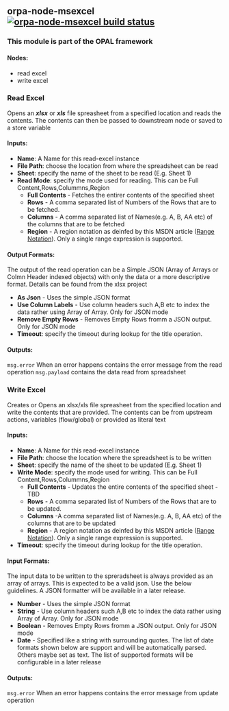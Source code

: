 ## orpa-node-msexcel [![orpa-node-msexcel build status](https://frozen-fortress-98851.herokuapp.com/telligro/orpa-nodes/2/badge?subject=build)](https://travis-ci.org/telligro/orpa-nodes)
### This module is part of the OPAL framework
#### Nodes: 
* read excel 
* write excel
### Read Excel
Opens an **_xlsx_** or **_xls_** file spreasheet from a specified location and reads the contents. The contents can then be passed to downstream node or saved to a store variable
#### Inputs:
* **Name**: A Name for this read-excel instance
* **File Path**: choose the location from where the spreadsheet can be read
* **Sheet**: specify the name of the sheet to be read (E.g. Sheet 1)
* **Read Mode**: specify the mode used for reading. This can be Full Content,Rows,Colummns,Region
    * **Full Contents** - Fetches the entirer contents of the specified sheet  
    * **Rows** - A comma separated list of Numbers of the Rows that are to be fetched.  
    * **Columns** - A comma separated list of Names(e.g. A, B, AA etc) of the columns that are to be fetched
    * **Region** - A region notation as deinfed by this MSDN article ([Range Notation](https://msdn.microsoft.com/en-us/library/bb211395(v=office.12).aspx)). Only a single range expression is supported.
#### Output Formats: 
The output of the read operation can be a Simple JSON (Array of Arrays or Colmn Header indexed objects) with only the data or a more descriptive format. Details can be found from the xlsx project  
* **As Json** - Uses the simple JSON format
* **Use Column Labels** - Use column headers such A,B etc to index the data rather using Array of Array. Only for JSON mode
* **Remove Empty Rows** - Removes Empty Rows fromm a JSON output. Only for JSON mode
* **Timeout**: specify the timeout during lookup for the title operation.  
#### Outputs:
`msg.error` When an error happens contains the error message from the read operation
`msg.payload` contains the data read from spreadsheet

### Write Excel
Creates or Opens an xlsx/xls file spreasheet from the specified location and write the contents that are provided. The contents can be from upstream actions, variables (flow/global) or provided as literal text
#### Inputs:
* **Name**: A Name for this read-excel instance
* **File Path**: choose the location where the spreadsheet is to be written
* **Sheet**: specify the name of the sheet to be updated (E.g. Sheet 1)
* **Write Mode**: specify the mode used for writing. This can be Full Content,Rows,Colummns,Region
    * **Full Contents** - Updates the entire contents of the specified sheet - TBD
    * **Rows** - A comma separated list of Numbers of the Rows that are to be updated.
    * **Columns** -A comma separated list of Names(e.g. A, B, AA etc) of the columns that are to be updated
    * **Region** - A region notation as deinfed by this MSDN article ([Range Notation](https://msdn.microsoft.com/en-us/library/bb211395(v=office.12).aspx)). Only a single range expression is supported.
* **Timeout**: specify the timeout during lookup for the title operation.
#### Input Formats: 
The input data to be written to the spreradsheet is always provided as an array of arrays. This
				is expected to be a valid json. Use the below guidelines. A JSON formatter will be available in a later release.

* **Number** - Uses the simple JSON format
* **String** - Use column headers such A,B etc to index the data rather using Array of Array. Only for JSON mode
* **Boolean** - Removes Empty Rows fromm a JSON output. Only for JSON mode
* **Date** - Specified like a string with surrounding quotes. The list of date formats shown below are support and will be automatically parsed. Others maybe set as text. The list of supported formats will be configurable in a later release
#### Outputs:
`msg.error` When an error happens contains the error message from update operation

